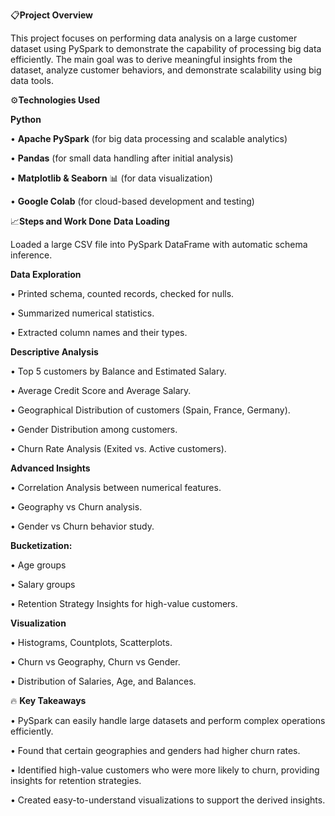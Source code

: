 📋**Project Overview**

This project focuses on performing data analysis on a large customer dataset using PySpark to demonstrate the capability of processing big data efficiently.
The main goal was to derive meaningful insights from the dataset, analyze customer behaviors, and demonstrate scalability using big data tools.

⚙️**Technologies Used**

 **Python** 

• **Apache PySpark**  (for big data processing and scalable analytics)

• **Pandas** (for small data handling after initial analysis)

• **Matplotlib & Seaborn** 📊 (for data visualization)

• **Google Colab** (for cloud-based development and testing)

📈**Steps and Work Done**
 **Data Loading**

  Loaded a large CSV file into PySpark DataFrame with automatic schema inference.

 **Data Exploration**

 • Printed schema, counted records, checked for nulls.

 • Summarized numerical statistics.

 • Extracted column names and their types.

 **Descriptive Analysis**

 • Top 5 customers by Balance and Estimated Salary.

 • Average Credit Score and Average Salary.

 • Geographical Distribution of customers (Spain, France, Germany).

 • Gender Distribution among customers.

 • Churn Rate Analysis (Exited vs. Active customers).

 **Advanced Insights**

 • Correlation Analysis between numerical features.

 • Geography vs Churn analysis.

 • Gender vs Churn behavior study.

  **Bucketization:**

 • Age groups

 • Salary groups

 • Retention Strategy Insights for high-value customers.

 **Visualization**

 • Histograms, Countplots, Scatterplots.

 • Churn vs Geography, Churn vs Gender.

 • Distribution of Salaries, Age, and Balances.

🔥 **Key Takeaways**

• PySpark can easily handle large datasets and perform complex operations efficiently.

• Found that certain geographies and genders had higher churn rates.

• Identified high-value customers who were more likely to churn, providing insights for retention strategies.

• Created easy-to-understand visualizations to support the derived insights.
